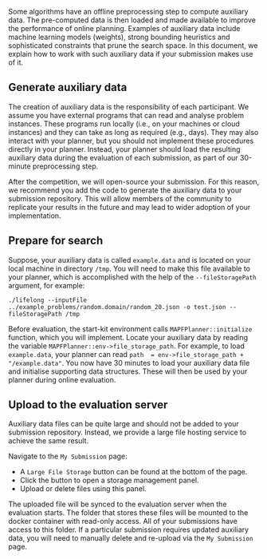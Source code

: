Some algorithms have an offline preprocessing step to compute auxiliary data. The pre-computed data is then loaded and made available to improve the performance of online planning. 
Examples of auxiliary data include machine learning models (weights), strong bounding heuristics and sophisticated constraints that prune the search space.
In this document, we explain how to work with such auxiliary data if your submission makes use of it.

## Generate auxiliary data

The creation of auxiliary data is the responsibility of each participant. We assume you have external programs that can read and analyse problem instances. These programs run locally (i.e., on your machines or cloud instances) and they can take as long as required (e.g., days). 
They may also interact with your planner, but you should not implement these procedures directly in your planner. 
Instead, your planner should load the resulting auxiliary data during the evaluation of each submission, as part of our 30-minute preprocessing step. 

After the competition, we will open-source your submission. For this reason, we recommend you add the code to generate the auxiliary data to your submission repository. This will allow members of the community to replicate your results in the future and may lead to wider adoption of your implementation.

## Prepare for search

Suppose, your auxiliary data is called `example.data` and is located on your local machine in directory `/tmp`. 
You will need to make this file available to your planner, which is accomplished with the help of the `--fileStoragePath` argument, for example:

```
./lifelong --inputFile ../example_problems/random.domain/random_20.json -o test.json --fileStoragePath /tmp
```

Before evaluation, the start-kit environment calls `MAPFPlanner::initialize` function, which you will implement. 
Locate your auxiliary data by reading the variable `MAPFPlanner::env->file_storage_path`. For example, to load `example.data`, your planner can read 
`
path  = env->file_storage_path + "/example.data"
`.
You now have 30 minutes to load your auxiliary data file and initialise supporting data structures.
These will then be used by your planner during online evaluation. 

## Upload to the evaluation server

Auxiliary data files can be quite large and should not be added to your submission repository.
Instead, we provide a large file hosting service to achieve the same result.

Navigate to the `My Submission` page:
- A `Large File Storage` button can be found at the bottom of the page.
- Click the button to open a storage management panel.
- Upload or delete files using this panel.

The uploaded file will be synced to the evaluation server when the evaluation starts.
The folder that stores these files will be mounted to the docker container with read-only access.
All of your submissions have access to this folder.
If a particular submission requires updated auxiliary data, you will need to manually delete and re-upload via the `My Submission` page.

